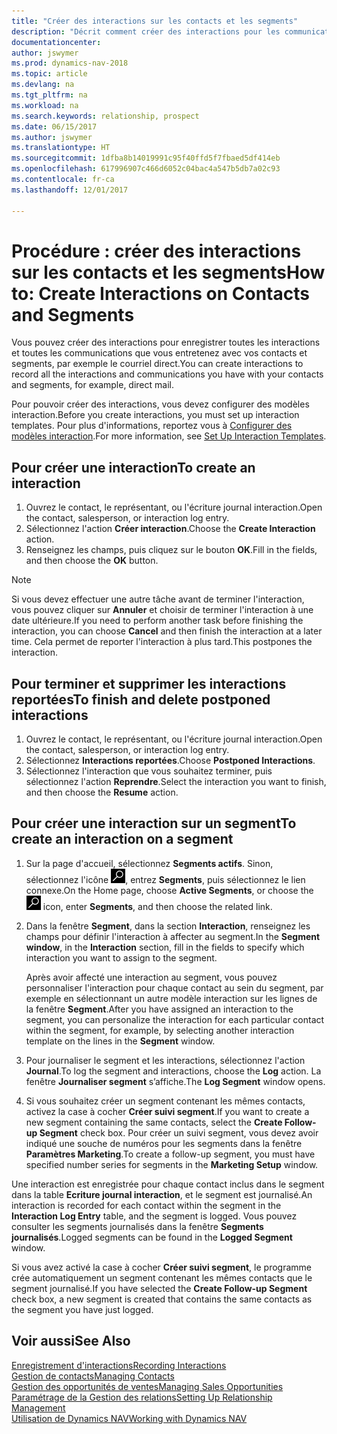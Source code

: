 ```yaml
---
title: "Créer des interactions sur les contacts et les segments"
description: "Décrit comment créer des interactions pour les communications que vous entretenez avec vos contacts et segments dans Dynamics NAV, par exemple le courriel direct."
documentationcenter: 
author: jswymer
ms.prod: dynamics-nav-2018
ms.topic: article
ms.devlang: na
ms.tgt_pltfrm: na
ms.workload: na
ms.search.keywords: relationship, prospect
ms.date: 06/15/2017
ms.author: jswymer
ms.translationtype: HT
ms.sourcegitcommit: 1dfba8b14019991c95f40ffd5f7fbaed5df414eb
ms.openlocfilehash: 617996907c466d6052c04bac4a547b5db7a02c93
ms.contentlocale: fr-ca
ms.lasthandoff: 12/01/2017

---
```

# <a name="how-to-create-interactions-on-contacts-and-segments"></a><span data-ttu-id="682fc-103">Procédure : créer des interactions sur les contacts et les segments</span><span class="sxs-lookup"><span data-stu-id="682fc-103">How to: Create Interactions on Contacts and Segments</span></span>
<span data-ttu-id="682fc-104">Vous pouvez créer des interactions pour enregistrer toutes les interactions et toutes les communications que vous entretenez avec vos contacts et segments, par exemple le courriel direct.</span><span class="sxs-lookup"><span data-stu-id="682fc-104">You can create interactions to record all the interactions and communications you have with your contacts and segments, for example, direct mail.</span></span>

<span data-ttu-id="682fc-105">Pour pouvoir créer des interactions, vous devez configurer des modèles interaction.</span><span class="sxs-lookup"><span data-stu-id="682fc-105">Before you create interactions, you must set up interaction templates.</span></span> <span data-ttu-id="682fc-106">Pour plus d'informations, reportez vous à [Configurer des modèles interaction](marketing-interactions.md).</span><span class="sxs-lookup"><span data-stu-id="682fc-106">For more information, see  [Set Up Interaction Templates](marketing-interactions.md).</span></span>

## <a name="to-create-an-interaction"></a><span data-ttu-id="682fc-107">Pour créer une interaction</span><span class="sxs-lookup"><span data-stu-id="682fc-107">To create an interaction</span></span>
1. <span data-ttu-id="682fc-108">Ouvrez le contact, le représentant, ou l'écriture journal interaction.</span><span class="sxs-lookup"><span data-stu-id="682fc-108">Open the contact, salesperson, or interaction log entry.</span></span>
2. <span data-ttu-id="682fc-109">Sélectionnez l'action **Créer interaction**.</span><span class="sxs-lookup"><span data-stu-id="682fc-109">Choose the **Create Interaction** action.</span></span>
3. <span data-ttu-id="682fc-110">Renseignez les champs, puis cliquez sur le bouton **OK**.</span><span class="sxs-lookup"><span data-stu-id="682fc-110">Fill in the fields, and then choose the **OK** button.</span></span>

> [!NOTE]  
>   <span data-ttu-id="682fc-111">Si vous devez effectuer une autre tâche avant de terminer l'interaction, vous pouvez cliquer sur **Annuler** et choisir de terminer l'interaction à une date ultérieure.</span><span class="sxs-lookup"><span data-stu-id="682fc-111">If you need to perform another task before finishing the interaction, you can choose **Cancel** and then finish the interaction at a later time.</span></span> <span data-ttu-id="682fc-112">Cela permet de reporter l'interaction à plus tard.</span><span class="sxs-lookup"><span data-stu-id="682fc-112">This postpones the interaction.</span></span>

## <a name="to-finish-and-delete-postponed-interactions"></a><span data-ttu-id="682fc-113">Pour terminer et supprimer les interactions reportées</span><span class="sxs-lookup"><span data-stu-id="682fc-113">To finish and delete postponed interactions</span></span>
1. <span data-ttu-id="682fc-114">Ouvrez le contact, le représentant, ou l'écriture journal interaction.</span><span class="sxs-lookup"><span data-stu-id="682fc-114">Open the contact, salesperson, or interaction log entry.</span></span>
2. <span data-ttu-id="682fc-115">Sélectionnez **Interactions reportées**.</span><span class="sxs-lookup"><span data-stu-id="682fc-115">Choose **Postponed Interactions**.</span></span>
3. <span data-ttu-id="682fc-116">Sélectionnez l'interaction que vous souhaitez terminer, puis sélectionnez l'action **Reprendre**.</span><span class="sxs-lookup"><span data-stu-id="682fc-116">Select the interaction you want to finish, and then choose the **Resume** action.</span></span>

## <a name="to-create-an-interaction-on-a-segment"></a><span data-ttu-id="682fc-117">Pour créer une interaction sur un segment</span><span class="sxs-lookup"><span data-stu-id="682fc-117">To create an interaction on a segment</span></span>
1. <span data-ttu-id="682fc-118">Sur la page d'accueil, sélectionnez **Segments actifs**. Sinon, sélectionnez l'icône ![Page ou état pour la recherche](media/ui-search/search_small.png "icône Page ou état pour la recherche"), entrez **Segments**, puis sélectionnez le lien connexe.</span><span class="sxs-lookup"><span data-stu-id="682fc-118">On the Home page, choose **Active Segments**, or choose the ![Search for Page or Report](media/ui-search/search_small.png "Search for Page or Report icon") icon, enter **Segments**, and then choose the related link.</span></span>
2. <span data-ttu-id="682fc-119">Dans la fenêtre **Segment**, dans la section **Interaction**, renseignez les champs pour définir l'interaction à affecter au segment.</span><span class="sxs-lookup"><span data-stu-id="682fc-119">In the **Segment window**, in the **Interaction** section, fill in the fields to specify which interaction you want to assign to the segment.</span></span>

    <span data-ttu-id="682fc-120">Après avoir affecté une interaction au segment, vous pouvez personnaliser l'interaction pour chaque contact au sein du segment, par exemple en sélectionnant un autre modèle interaction sur les lignes de la fenêtre **Segment**.</span><span class="sxs-lookup"><span data-stu-id="682fc-120">After you have assigned an interaction to the segment, you can personalize the interaction for each particular contact within the segment, for example, by selecting another interaction template on the lines in the **Segment** window.</span></span>  
3. <span data-ttu-id="682fc-121">Pour journaliser le segment et les interactions, sélectionnez l'action **Journal**.</span><span class="sxs-lookup"><span data-stu-id="682fc-121">To log the segment and interactions, choose the **Log** action.</span></span> <span data-ttu-id="682fc-122">La fenêtre **Journaliser segment** s’affiche.</span><span class="sxs-lookup"><span data-stu-id="682fc-122">The **Log Segment** window opens.</span></span>
4. <span data-ttu-id="682fc-123">Si vous souhaitez créer un segment contenant les mêmes contacts, activez la case à cocher **Créer suivi segment**.</span><span class="sxs-lookup"><span data-stu-id="682fc-123">If you want to create a new segment containing the same contacts, select the **Create Follow-up Segment** check box.</span></span> <span data-ttu-id="682fc-124">Pour créer un suivi segment, vous devez avoir indiqué une souche de numéros pour les segments dans la fenêtre **Paramètres Marketing**.</span><span class="sxs-lookup"><span data-stu-id="682fc-124">To create a follow-up segment, you must have specified number series for segments in the **Marketing Setup** window.</span></span>

<span data-ttu-id="682fc-125">Une interaction est enregistrée pour chaque contact inclus dans le segment dans la table **Ecriture journal interaction**, et le segment est journalisé.</span><span class="sxs-lookup"><span data-stu-id="682fc-125">An interaction is recorded for each contact within the segment in the **Interaction Log Entry** table, and the segment is logged.</span></span> <span data-ttu-id="682fc-126">Vous pouvez consulter les segments journalisés dans la fenêtre **Segments journalisés**.</span><span class="sxs-lookup"><span data-stu-id="682fc-126">Logged segments can be found in the **Logged Segment** window.</span></span>

<span data-ttu-id="682fc-127">Si vous avez activé la case à cocher **Créer suivi segment**, le programme crée automatiquement un segment contenant les mêmes contacts que le segment journalisé.</span><span class="sxs-lookup"><span data-stu-id="682fc-127">If you have selected the **Create Follow-up Segment** check box, a new segment is created that contains the same contacts as the segment you have just logged.</span></span>

## <a name="see-also"></a><span data-ttu-id="682fc-128">Voir aussi</span><span class="sxs-lookup"><span data-stu-id="682fc-128">See Also</span></span>
[<span data-ttu-id="682fc-129">Enregistrement d'interactions</span><span class="sxs-lookup"><span data-stu-id="682fc-129">Recording Interactions</span></span>](marketing-interactions.md)  
[<span data-ttu-id="682fc-130">Gestion de contacts</span><span class="sxs-lookup"><span data-stu-id="682fc-130">Managing Contacts</span></span>](marketing-contacts.md)  
[<span data-ttu-id="682fc-131">Gestion des opportunités de ventes</span><span class="sxs-lookup"><span data-stu-id="682fc-131">Managing Sales Opportunities</span></span>](marketing-manage-sales-opportunities.md)  
[<span data-ttu-id="682fc-132">Paramétrage de la Gestion des relations</span><span class="sxs-lookup"><span data-stu-id="682fc-132">Setting Up Relationship Management</span></span>](marketing-setup-marketing.md)  
[<span data-ttu-id="682fc-133">Utilisation de Dynamics NAV</span><span class="sxs-lookup"><span data-stu-id="682fc-133">Working with Dynamics NAV</span></span>](ui-work-product.md)

